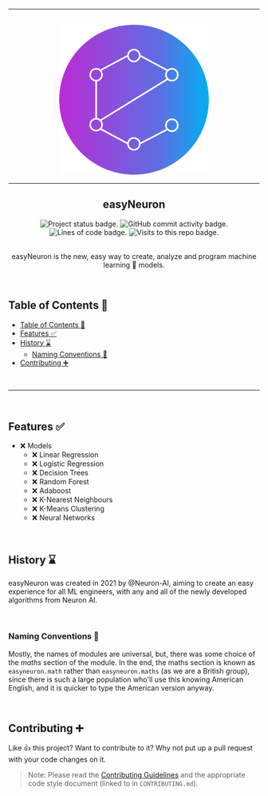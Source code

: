<section align="center">
<hr>
<br>
<img alt="Logo" src="admin/social/logo%20circle.png" width="300">

<br>
<hr>
<h1>easyNeuron</h1>
<div>
	<img alt="Project status badge." src="https://img.shields.io/static/v1?label=status&message=planning&color=orange&style=for-the-badge">
	<img alt="GitHub commit activity badge." src="https://img.shields.io/github/commit-activity/y/neuron-ai/easyNeuron?style=for-the-badge">
	<img alt="Lines of code badge." src="https://img.shields.io/tokei/lines/github/neuron-ai/easyNeuron?style=for-the-badge">
	<img alt="Visits to this repo badge." src="https://badges.pufler.dev/visits/Password-Classified/password-classified?style=for-the-badge">
</div>
<br>

easyNeuron is the new, easy way to create, analyze and program machine learning 🧠 models.

</section>

<br>

## Table of Contents 📝

- [Table of Contents 📝](#table-of-contents-)
- [Features ✅](#features-)
- [History ⌛](#history-)
	- [Naming Conventions 🧾](#naming-conventions-)
- [Contributing ➕](#contributing-)

<br>

---

<br>

## Features ✅

- ❌ Models
	- ❌ Linear Regression
	- ❌ Logistic Regression
	- ❌ Decision Trees
	- ❌ Random Forest
	- ❌ Adaboost
	- ❌ K-Nearest Neighbours
	- ❌ K-Means Clustering
	- ❌ Neural Networks

<br> <!-- Don't delete this BR newline tag, since it is used with a Python Script (scripts/update_todo.py) -->

## History ⌛ 
easyNeuron was created in 2021 by @Neuron-AI, aiming to create an easy experience for all ML engineers, with any and all of the newly developed algorithms from Neuron AI.

<br>

### Naming Conventions 🧾

Mostly, the names of modules are universal, but, there was some choice of the *maths* section of the module. In the end, the maths section is known as `easyneuron.math` rather than `easyneuron.maths` (as we are a British group), since there is such a large population who'll use this knowing American English, and it is quicker to type the American version anyway.

<br>

## Contributing ➕

Like 👍 this project? Want to contribute to it? Why not put up a pull request with your code changes on it.

> Note: Please read the [Contributing Guidelines](CONTRIBUTING.md) and the appropriate code style document (linked to in `CONTRIBUTING.md`).
